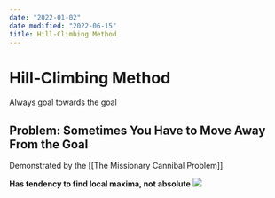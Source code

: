 ```yaml
---
date: "2022-01-02"
date modified: "2022-06-15"
title: Hill-Climbing Method
---
```


# Hill-Climbing Method
Always goal towards the goal

## Problem: Sometimes You Have to Move Away From the Goal
Demonstrated by the [[The Missionary Cannibal Problem]]

**Has tendency to find local maxima, not absolute**
![](https://i.imgur.com/aeyhLG1.png)
